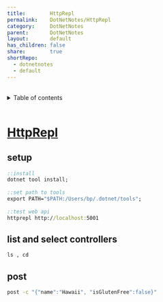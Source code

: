 ```yaml
---
title:        HttpRepl
permalink:    DotNetNotes/HttpRepl
category:     DotNetNotes
parent:       DotNetNotes
layout:       default
has_children: false
share:        true
shortRepo:
  - dotnetnotes
  - default    
---
```


<br/>    

<details markdown="block">    
<summary>    
Table of contents    
</summary>    
{: .text-delta }    
1. TOC    
{:toc}    
</details>

<br/>

# [HttpRepl](https://learn.microsoft.com/en-us/aspnet/core/web-api/http-repl/?view=aspnetcore-7.0&tabs=windows)

## setup

```bat    
::install    
dotnet tool install;    
    
::set path to tools    
export PATH="$PATH:/Users/bp/.dotnet/tools";    
    
::test web api    
httprepl http://localhost:5001     
```    

## list and select controllers

```bat    
ls , cd    
```    

## post

```bat    
post -c "{"name":"Hawaii", "isGlutenFree":false}"    
```